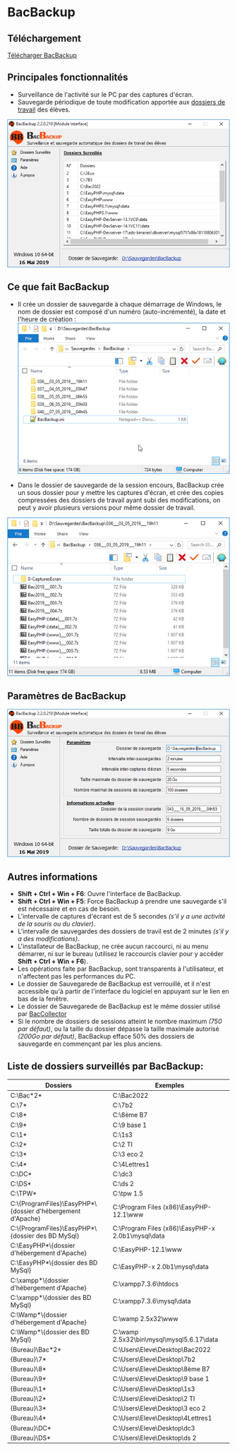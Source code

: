 # BacBackup

## Téléchargement

[Télécharger BacBackup](https://github.com/romoez/BacBackup/releases)

## Principales fonctionnalités
- Surveillance de l'activité sur le PC par des captures d'écran.
- Sauvegarde périodique de toute modification apportée aux [dossiers de travail](#liste-de-dossiers-surveill-s-par-bacbackup-) des élèves.

![Interface Bacbackup: Dossiers Surveillés](https://github.com/romoez/BacBackup/blob/main/captures_ecran/bb_interface_liste_de_dodssiers_surveilles.png)

## Ce que fait BacBackup

- Il crée un dossier de sauvegarde à chaque démarrage de Windows, le nom de dossier est composé d'un numéro (auto-incrémenté), la date et l'heure de création :
![Un dossier de sauvegarde pour chaque session](https://github.com/romoez/BacBackup/blob/main/captures_ecran/dossier_de_sauvegarde_par_session.png)

- Dans le dossier de sauvegarde de la session encours, BacBackup crée un sous dossier pour y mettre les captures d'écran, et crée des copies compressées des dossiers de travail ayant subi des modifications, on peut y avoir plusieurs versions pour même dossier de travail.

![Exemple de contenu d'un dossier de sauvegarde d'une session](https://github.com/romoez/BacBackup/blob/main/captures_ecran/exemple_contenu_d_un_dossier_de_sauvegarde.png)


## Paramètres de BacBackup

![Paramètres de BacBackup](https://github.com/romoez/BacBackup/blob/main/captures_ecran/bb_interface_parametres.png)

## Autres informations

- **Shift + Ctrl + Win + F6**: Ouvre l'interface de BacBackup.
- **Shift + Ctrl + Win + F5**: Force BacBackup à prendre une sauvegarde s'il est nécessaire et en cas de besoin.
- L'intervalle de captures d'écrant est de 5 secondes *(s'il y a une activité de la souris ou du clavier)*.
- L'intervalle de sauvegardes des dossiers de travil est de 2 minutes *(s'il y a des modifications)*.
- L'installateur de BacBackup, ne crée aucun raccourci, ni au menu démarrer, ni sur le bureau (utilisez le raccourcis clavier pour y accéder **Shift + Ctrl + Win + F6**).
- Les opérations faite par BacBackup, sont transparents à l'utilisateur, et n'affectent pas les performances du PC.
- Le dossier de Sauvegarede de BacBackup est verrouillé, et il n'est accessible qu'à partir de l'interface du logiciel en appuyant sur le lien en bas de la fenêtre.
- Le dossier de Sauvegarede de BacBackup est le même dossier utilisé par [BacCollector](https://github.com/romoez/BacCollector)
- Si le nombre de dossiers de sessions atteint le nombre maximum *(750 par défaut)*, ou la taille du dossier dépasse la taille maximale autorisé *(200Go par défaut)*, BacBackup efface 50% des dossiers de sauvegarde en commençant par les plus anciens.

## Liste de dossiers surveillés par BacBackup:

| Dossiers                                                        | Exemples                                              |
| --------------------------------------------------------------- | ----------------------------------------------------- |
| C:\\Bac\*2\*                                                    | C:\\Bac2022                                           |
| C:\\7\*                                                         | C:\\7b2                                               |
| C:\\8\*                                                         | C:\\8ème B7                                           |
| C:\\9\*                                                         | C:\\9 base 1                                          |
| C:\\1\*                                                         | C:\\1s3                                               |
| C:\\2\*                                                         | C:\\2 TI                                              |
| C:\\3\*                                                         | C:\\3 eco 2                                           |
| C:\\4\*                                                         | C:\\4Lettres1                                         |
| C:\\DC\*                                                        | C:\\dc3                                               |
| C:\\DS\*                                                        | C:\\ds 2                                              |
| C:\\TPW\*                                                       | C:\\tpw 1.5                                           |
| C:\\{ProgramFiles}\\EasyPHP\*\\{dossier d'hébergement d'Apache} | C:\\Program Files (x86)\\EasyPHP-12.1\\www            |
| C:\\{ProgramFiles}\\EasyPHP\*\\{dossier des BD MySql}           | C:\\Program Files (x86)\\EasyPHP-x 2.0b1\\mysql\\data |
| C:\\EasyPHP\*\\{dossier d'hébergement d'Apache}                 | C:\\EasyPHP-12.1\\www                                 |
| C:\\EasyPHP\*\\{dossier des BD MySql}                           | C:\\EasyPHP-x 2.0b1\\mysql\\data                      |
| C:\\xampp\*\\{dossier d'hébergement d'Apache}                   | C:\\xampp7.3.6\\htdocs                                |
| C:\\xampp\*\\{dossier des BD MySql}                             | C:\\xampp7.3.6\\mysql\\data                           |
| C:\\Wamp\*\\{dossier d'hébergement d'Apache}                    | C:\\wamp 2.5x32\\www                                  |
| C:\\Wamp\*\\{dossier des BD MySql}                              | C:\\wamp 2.5x32\\bin\\mysql\\mysql5.6.17\\data        |
| {Bureau}\\Bac\*2\*                                              | C:\\Users\\Eleve\\Desktop\\Bac2022                    |
| {Bureau}\\7\*                                                   | C:\\Users\\Eleve\\Desktop\\7b2                        |
| {Bureau}\\8\*                                                   | C:\\Users\\Eleve\\Desktop\\8ème B7                    |
| {Bureau}\\9\*                                                   | C:\\Users\\Eleve\\Desktop\\9 base 1                   |
| {Bureau}\\1\*                                                   | C:\\Users\\Eleve\\Desktop\\1s3                        |
| {Bureau}\\2\*                                                   | C:\\Users\\Eleve\\Desktop\\2 TI                       |
| {Bureau}\\3\*                                                   | C:\\Users\\Eleve\\Desktop\\3 eco 2                    |
| {Bureau}\\4\*                                                   | C:\\Users\\Eleve\\Desktop\\4Lettres1                  |
| {Bureau}\\DC\*                                                  | C:\\Users\\Eleve\\Desktop\\dc3                        |
| {Bureau}\\DS\*                                                  | C:\\Users\\Eleve\\Desktop\\ds 2                       |
